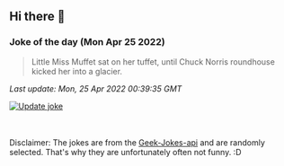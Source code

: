 ## Hi there 👋

### Joke of the day (Mon Apr 25 2022)
<!-- joke -->
>Little Miss Muffet sat on her tuffet, until Chuck Norris roundhouse kicked her into a glacier.
<!-- /joke -->

*Last update: Mon, 25 Apr 2022 00:39:35 GMT*

[![Update joke](https://github.com/nclskfm/nclskfm/actions/workflows/joke.yml/badge.svg)](https://github.com/nclskfm/nclskfm/actions/workflows/joke.yml)

<br><br>
Disclaimer: The jokes are from the [Geek-Jokes-api](https://github.com/sameerkumar18/geek-joke-api) and are randomly selected. That's why they are unfortunately often not funny. :D
